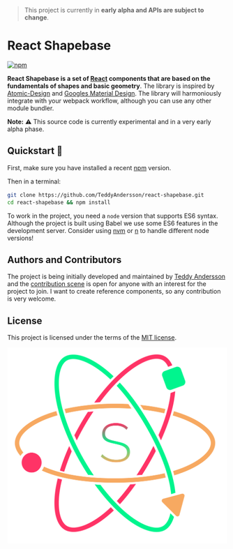 > This project is currently in **early alpha and APIs are subject to change**.
# React Shapebase
[![npm](https://img.shields.io/npm/v/react-shapebase.svg)](https://www.npmjs.com/package/react-shapebase)

**React Shapebase is a set of [React](http://facebook.github.io/react/) components that are based on the fundamentals of shapes and basic geometry**. The library is inspired by [Atomic-Design](http://bradfrost.com/blog/post/atomic-web-design/) and [Googles Material Design](https://material.io/guidelines/). The library will harmoniously integrate with your webpack workflow, although you can use any other module bundler.

**Note:**  ⚠️ This source code is currently experimental and in a very early alpha phase.

## Quickstart 🏃‍
First, make sure you have installed a recent [npm](https://nodejs.org/en/download/) version.

Then in a terminal:
```bash
git clone https://github.com/TeddyAndersson/react-shapebase.git
cd react-shapebase && npm install
```

To work in the project, you need a `node` version that supports ES6 syntax. Although the project is built using Babel we use some ES6 features in the development server. Consider using [nvm](https://github.com/creationix/nvm) or [n](https://github.com/tj/n) to handle different node versions!

## Authors and Contributors
The project is being initially developed and maintained by [Teddy Andersson](https://github.com/TeddyAndersson) and the [contribution scene](https://github.com/TeddyAndersson/react-shapebase/graphs/contributors) is open for anyone with an interest for the project to join. I want to create reference components, so any contribution is very welcome.

## License
This project is licensed under the terms of the [MIT license](https://github.com/react-shapebase/react-shapebase/blob/master/LICENSE).

![logo](https://github.com/TeddyAndersson/react-shapebase/blob/master/storybook-static/shapebaselogo.png)
